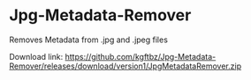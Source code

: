 # Jpg-Metadata-Remover
Removes Metadata from .jpg and .jpeg files

Download link: https://github.com/kgftbz/Jpg-Metadata-Remover/releases/download/version1/JpgMetadataRemover.zip
